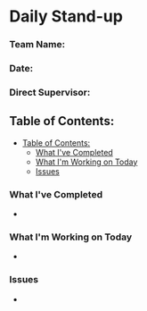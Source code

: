 # Daily Stand-up

### Team Name: 
### Date: 
### Direct Supervisor:

## Table of Contents:

  - [Table of Contents:](#table-of-contents)
    - [What I've Completed](#what-ive-completed)
    - [What I'm Working on Today](#what-im-working-on-today)
    - [Issues](#issues)

### What I've Completed
- 

### What I'm Working on Today
- 

### Issues
- 
